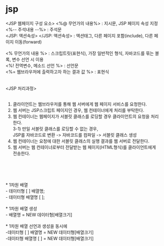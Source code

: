 # jsp
<JSP 웹페이지 구성 요소>
<%@ 무언가의 내용%> : 지시문, JSP 페이지 속성 지정 <br>
<%-- 주석내용 --%> : 주석문 <br>
<JSP: 액션속성> </JSP: 액션속성>  : 액션태그, 다른 페이지 포함(include), 다른 페이지 이동(forward) <br>
<br>
<% 무언가의 내용 %> : 스크립트릿(표현식), 가장 일반적인 형식, 자바코드를 묶는 블록, 변수 선언 시 이용 <br>
<%! 전역변수, 메소드 선언 %> : 선언문 <br>
<%= 웹브라우저에 출력하고자 하는 결과 값 %> : 표현식 <br>
<br>
<br>
<JSP 처리과정> <br>
<br>
1) 클라이언트는 웹브라우저를 통해 웹 서버에게 웹 페이지 서비스를 요청한다. <br>
2) 웹 서버는 JSP스크립트 페이지인 경우, 웹 컨테이너에게 처리를 부탁한다. <br>
3) 웹 컨테이너는 웹페이지가 서블릿 클래스를 로딩할 경우 클라이언트의 요청을 처리한다. <br>
3-1) 만일 서블릿 클래스를 로딩할 수 없는 경우, <br>
	JSP를 자바코드로 변환 -> 자바코드를 컴파일 -> 서블릿 클래스 생성 <br>
4) 웹 컨테이너는 요청에 대한 서블릿 클래스의 실행 결과를 웹 서버로 전달한다. <br>
5) 웹 서버는 웹 컨테이너로부터 전달받는 웹 페이지(HTML형식)를 클라이언트에게 전송한다. <br>
<br>
<br>
<JSP에서 배열 선언하기> <br>
<br>
* 1차원 배열 <br>
- 데이터형 [ ] 배열명; <br>
- 데이터형 배열명 [ ]; <br>
<br>
* 1차원 배열 생성 <br>
- 배열명 = NEW 데이터형[배열크기] <br>
<br>
* 1차원 배열 선언과 생성을 동시에  <br>
-데이터형 [ ] 배열명 = NEW 데이터형[배열크기] <br>
-데이터형 배열명 [ ] = NEW 데이터형[배열크기] <br>
